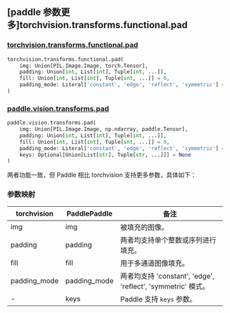 ## [paddle 参数更多]torchvision.transforms.functional.pad

### [torchvision.transforms.functional.pad](https://pytorch.org/vision/main/generated/torchvision.transforms.functional.pad.html)

```python
torchvision.transforms.functional.pad(
    img: Union[PIL.Image.Image, torch.Tensor], 
    padding: Union[int, List[int], Tuple[int, ...]], 
    fill: Union[int, List[int], Tuple[int, ...]] = 0, 
    padding_mode: Literal['constant', 'edge', 'reflect', 'symmetric'] = 'constant'
)
```

### [paddle.vision.transforms.pad](https://www.paddlepaddle.org.cn/documentation/docs/zh/api/paddle/vision/transforms/pad_cn.html)

```python
paddle.vision.transforms.pad(
    img: Union[PIL.Image.Image, np.ndarray, paddle.Tensor], 
    padding: Union[int, List[int], Tuple[int, ...]], 
    fill: Union[int, List[int], Tuple[int, ...]] = 0, 
    padding_mode: Literal['constant', 'edge', 'reflect', 'symmetric'] = 'constant', 
    keys: Optional[Union[List[str], Tuple[str, ...]]] = None
)
```

两者功能一致，但 Paddle 相比 torchvision 支持更多参数，具体如下：

### 参数映射

| torchvision                   | PaddlePaddle| 备注                                                         |
| --------------------------------------------- | ---------------------------------------------------- | ------------------------------------------------------------ |
| img  | img   | 被填充的图像。|
| padding                      | padding                        | 两者均支持单个整数或序列进行填充。                           |
| fill                   | fill                           | 用于多通道图像填充。                |
| padding_mode                             | padding_mode                                    | 两者均支持 'constant', 'edge', 'reflect', 'symmetric' 模式。|
| -                                             | keys                 | Paddle 支持 `keys` 参数。            |
